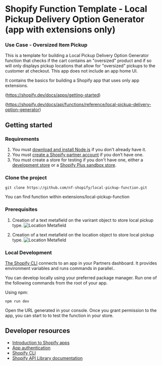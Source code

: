 # Shopify Function Template - Local Pickup Delivery Option Generator (app with extensions only)
### Use Case - Oversized Item Pickup

This is a template for building a Local Pickup Delivery Option Generator function that checks if the cart contains an "oversized" product and if so will only displays pickup locations that allow for "oversized" pickups to the customer at checkout. This app does not include an app home UI.

It contains the basics for building a Shopify app that uses only app extensions. 

(https://shopify.dev/docs/apps/getting-started)

(https://shopify.dev/docs/api/functions/reference/local-pickup-delivery-option-generator)

## Getting started

### Requirements

1. You must [download and install Node.js](https://nodejs.org/en/download/) if you don't already have it.
1. You must [create a Shopify partner account](https://partners.shopify.com/signup) if you don’t have one.
1. You must create a store for testing if you don't have one, either a [development store](https://help.shopify.com/en/partners/dashboard/development-stores#create-a-development-store) or a [Shopify Plus sandbox store](https://help.shopify.com/en/partners/dashboard/managing-stores/plus-sandbox-store).

### Clone the project
```
git clone https://github.com/nf-shopify/local-pickup-function.git
```
You can find function within extensions/local-pickup-function

### Prerequisites

1. Creation of a text metafield on the varirant object to store local pickup type.
![Location Metafield](https://screenshot.click/27-28-k44go-ugsoz.jpg)

2. Creation of a text metafield on the location object to store local pickup type.
![Location Metafield](https://screenshot.click/27-22-6fbft-5v64v.jpg)


### Local Development

[The Shopify CLI](https://shopify.dev/docs/apps/tools/cli) connects to an app in your Partners dashboard. It provides environment variables and runs commands in parallel..

You can develop locally using your preferred package manager. Run one of the following commands from the root of your app.

Using npm:

```shell
npm run dev
```

Open the URL generated in your console. Once you grant permission to the app, you can start to to test the function in your store.


## Developer resources

- [Introduction to Shopify apps](https://shopify.dev/docs/apps/getting-started)
- [App authentication](https://shopify.dev/docs/apps/auth)
- [Shopify CLI](https://shopify.dev/docs/apps/tools/cli)
- [Shopify API Library documentation](https://github.com/Shopify/shopify-api-js#readme)
